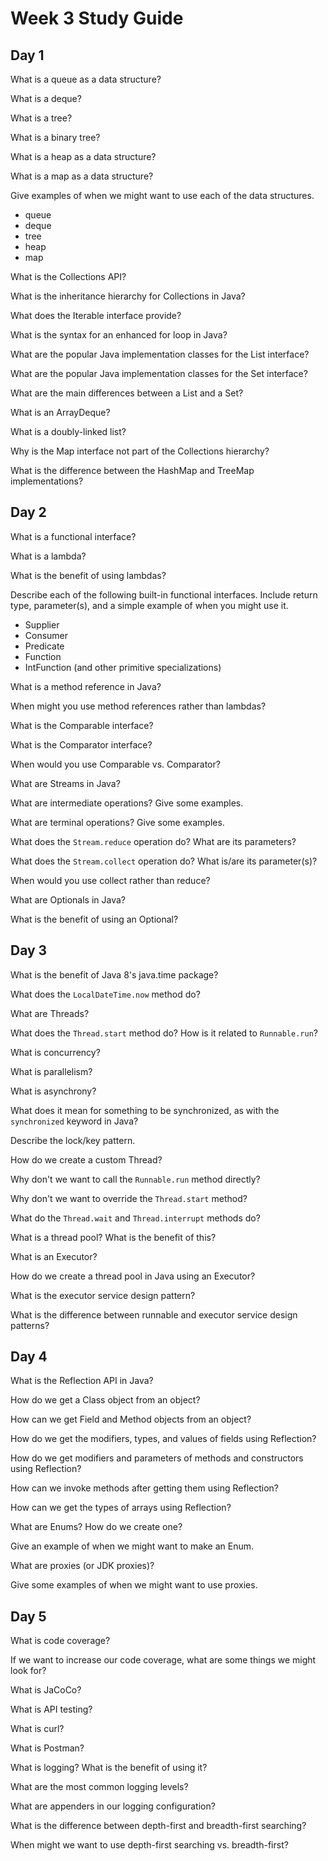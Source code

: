 # Week 3 Study Guide

## Day 1

What is a queue as a data structure?

What is a deque?

What is a tree?

What is a binary tree?

What is a heap as a data structure?

What is a map as a data structure?

Give examples of when we might want to use each of the data structures.
- queue
- deque
- tree
- heap
- map

What is the Collections API?

What is the inheritance hierarchy for Collections in Java?

What does the Iterable interface provide?

What is the syntax for an enhanced for loop in Java?

What are the popular Java implementation classes for the List interface?

What are the popular Java implementation classes for the Set interface?

What are the main differences between a List and a Set?

What is an ArrayDeque?

What is a doubly-linked list?

Why is the Map interface not part of the Collections hierarchy?

What is the difference between the HashMap and TreeMap implementations?

## Day 2

What is a functional interface?

What is a lambda?

What is the benefit of using lambdas?

Describe each of the following built-in functional interfaces. Include return type, parameter(s), and a simple example of when you might use it.
- Supplier
- Consumer
- Predicate
- Function
- IntFunction (and other primitive specializations)

What is a method reference in Java?

When might you use method references rather than lambdas?

What is the Comparable interface?

What is the Comparator interface?

When would you use Comparable vs. Comparator?

What are Streams in Java?

What are intermediate operations? Give some examples.

What are terminal operations? Give some examples.

What does the `Stream.reduce` operation do? What are its parameters?

What does the `Stream.collect` operation do? What is/are its parameter(s)?

When would you use collect rather than reduce?

What are Optionals in Java?

What is the benefit of using an Optional?

## Day 3

What is the benefit of Java 8's java.time package?

What does the `LocalDateTime.now` method do?

What are Threads?

What does the `Thread.start` method do? How is it related to `Runnable.run`?

What is concurrency?

What is parallelism?

What is asynchrony?

What does it mean for something to be synchronized, as with the `synchronized` keyword in Java?

Describe the lock/key pattern.

How do we create a custom Thread?

Why don't we want to call the `Runnable.run` method directly?

Why don't we want to override the `Thread.start` method?

What do the `Thread.wait` and `Thread.interrupt` methods do?

What is a thread pool? What is the benefit of this?

What is an Executor?

How do we create a thread pool in Java using an Executor?

What is the executor service design pattern?

What is the difference between runnable and executor service design patterns?

## Day 4

What is the Reflection API in Java?

How do we get a Class object from an object?

How can we get Field and Method objects from an object?

How do we get the modifiers, types, and values of fields using Reflection?

How do we get modifiers and parameters of methods and constructors using Reflection?

How can we invoke methods after getting them using Reflection?

How can we get the types of arrays using Reflection?

What are Enums? How do we create one?

Give an example of when we might want to make an Enum.

What are proxies (or JDK proxies)?

Give some examples of when we might want to use proxies.

## Day 5

What is code coverage?

If we want to increase our code coverage, what are some things we might look for?

What is JaCoCo?

What is API testing?

What is curl?

What is Postman?

What is logging? What is the benefit of using it?

What are the most common logging levels?

What are appenders in our logging configuration?

What is the difference between depth-first and breadth-first searching?

When might we want to use depth-first searching vs. breadth-first?
